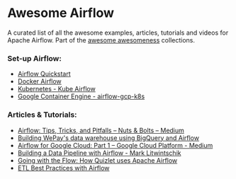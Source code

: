 Awesome Airflow 
================
A curated list of all the awesome examples, articles, tutorials and videos for Apache Airflow. Part of the [awesome awesomeness](https://github.com/bayandin/awesome-awesomeness) collections.

### Set-up Airflow:

- [Airflow Quickstart](https://airflow.incubator.apache.org/start.html)
- [Docker Airflow](https://github.com/puckel/docker-airflow)
- [Kubernetes - Kube Airflow](https://github.com/mumoshu/kube-airflow)
- [Google Container Engine - airflow-gcp-k8s](https://github.com/alexvanboxel/airflow-gcp-k8s)

### Articles & Tutorials:

- [Airflow: Tips, Tricks, and Pitfalls – Nuts & Bolts – Medium](https://medium.com/handy-tech/airflow-tips-tricks-and-pitfalls-9ba53fba14eb)
- [Building WePay's data warehouse using BigQuery and Airflow](https://wecode.wepay.com/posts/wepays-data-warehouse-bigquery-airflow)
- [Airflow for Google Cloud: Part 1 – Google Cloud Platform - Medium](https://medium.com/google-cloud/airflow-for-google-cloud-part-1-d7da9a048aa4)
- [Building a Data Pipeline with Airflow - Mark Litwintschik](http://tech.marksblogg.com/airflow-postgres-redis-forex.html)
- [Going with the Flow: How Quizlet uses Apache Airflow](https://medium.com/tech-quizlet/going-with-the-flow-how-quizlet-uses-apache-airflow-to-execute-complex-data-processing-pipelines-1ca546f8cc68)
- [ETL Best Practices with Airflow](https://gtoonstra.github.io/etl-with-airflow/)

